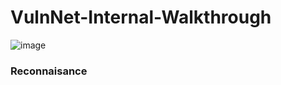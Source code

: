 # VulnNet-Internal-Walkthrough

![image](https://github.com/mohsecurity254/VulnNet-Internal-Walkthrough/assets/147415543/ac445041-e1af-445e-b2cd-0256c0bd924f)

### Reconnaisance

